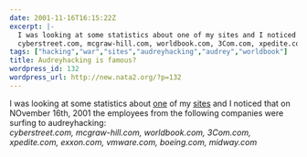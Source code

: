 ```yaml
---
date: 2001-11-16T16:15:22Z
excerpt: |-
  I was looking at some statistics about one of my sites and I noticed that on NOvember 16th, 2001 the employees from the following companies were surfing to audreyhacking:
  cyberstreet.com, mcgraw-hill.com, worldbook.com, 3Com.com, xpedite.com, exxon.com, vmware.com, boeing.com, midway.com
tags: ["hacking","war","sites","audreyhacking","audrey","worldbook"]
title: Audreyhacking is famous?
wordpress_id: 132
wordpress_url: http://new.nata2.org/?p=132
---
```


I was looking at some statistics about <a href="http://www.audreyhacking.com">one</a> of my <a href="http://www.nata2.net">sites</a> and I noticed that on NOvember 16th, 2001 the employees from the following companies were surfing to audreyhacking:<br/>
<i>cyberstreet.com, mcgraw-hill.com, worldbook.com, 3Com.com, xpedite.com, exxon.com, vmware.com, boeing.com, midway.com</i>
